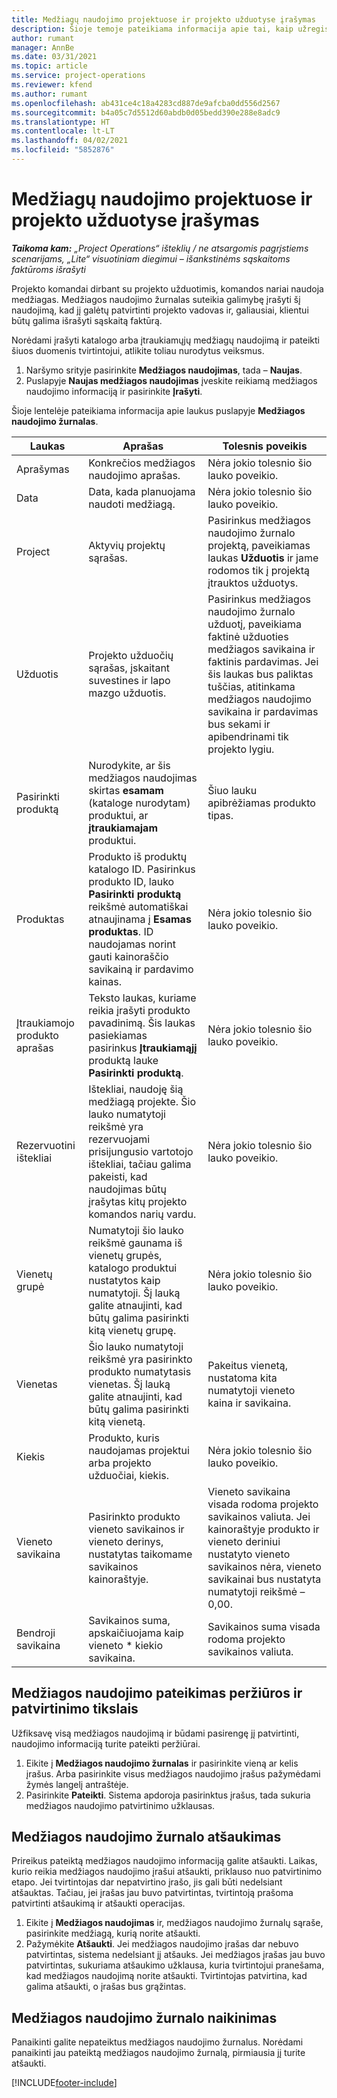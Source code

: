 ```yaml
---
title: Medžiagų naudojimo projektuose ir projekto užduotyse įrašymas
description: Šioje temoje pateikiama informacija apie tai, kaip užregistruoti medžiagos naudojimą projektuose ir projekto užduotyse.
author: rumant
manager: AnnBe
ms.date: 03/31/2021
ms.topic: article
ms.service: project-operations
ms.reviewer: kfend
ms.author: rumant
ms.openlocfilehash: ab431ce4c18a4283cd887de9afcba0dd556d2567
ms.sourcegitcommit: b4a05c7d5512d60abdb0d05bedd390e288e8adc9
ms.translationtype: HT
ms.contentlocale: lt-LT
ms.lasthandoff: 04/02/2021
ms.locfileid: "5852876"
---
```

# <a name="record-material-usage-on-projects-and-project-tasks"></a>Medžiagų naudojimo projektuose ir projekto užduotyse įrašymas

_**Taikoma kam:** „Project Operations“ išteklių / ne atsargomis pagrįstiems scenarijams, „Lite“ visuotiniam diegimui – išankstinėms sąskaitoms faktūroms išrašyti_

Projekto komandai dirbant su projekto užduotimis, komandos nariai naudoja medžiagas. Medžiagos naudojimo žurnalas suteikia galimybę įrašyti šį naudojimą, kad jį galėtų patvirtinti projekto vadovas ir, galiausiai, klientui būtų galima išrašyti sąskaitą faktūrą. 

Norėdami įrašyti katalogo arba įtraukiamųjų medžiagų naudojimą ir pateikti šiuos duomenis tvirtintojui, atlikite toliau nurodytus veiksmus. 

1. Naršymo srityje pasirinkite **Medžiagos naudojimas**, tada – **Naujas**.
2. Puslapyje **Naujas medžiagos naudojimas** įveskite reikiamą medžiagos naudojimo informaciją ir pasirinkite **Įrašyti**.

Šioje lentelėje pateikiama informacija apie laukus puslapyje **Medžiagos naudojimo žurnalas**. 

| **Laukas** | **Aprašas** | **Tolesnis poveikis** |
| --- | --- | --- |
| Aprašymas | Konkrečios medžiagos naudojimo aprašas. | Nėra jokio tolesnio šio lauko poveikio. |
| Data | Data, kada planuojama naudoti medžiagą. | Nėra jokio tolesnio šio lauko poveikio. |
| Project | Aktyvių projektų sąrašas. | Pasirinkus medžiagos naudojimo žurnalo projektą, paveikiamas laukas **Užduotis** ir jame rodomos tik į projektą įtrauktos užduotys. |
| Užduotis | Projekto užduočių sąrašas, įskaitant suvestines ir lapo mazgo užduotis. | Pasirinkus medžiagos naudojimo žurnalo užduotį, paveikiama faktinė užduoties medžiagos savikaina ir faktinis pardavimas. Jei šis laukas bus paliktas tuščias, atitinkama medžiagos naudojimo savikaina ir pardavimas bus sekami ir apibendrinami tik projekto lygiu. |
| Pasirinkti produktą | Nurodykite, ar šis medžiagos naudojimas skirtas **esamam** (kataloge nurodytam) produktui, ar **įtraukiamajam** produktui. | Šiuo lauku apibrėžiamas produkto tipas. |
| Produktas | Produkto iš produktų katalogo ID. Pasirinkus produkto ID, lauko **Pasirinkti produktą** reikšmė automatiškai atnaujinama į **Esamas produktas**. ID naudojamas norint gauti kainoraščio savikainą ir pardavimo kainas. | Nėra jokio tolesnio šio lauko poveikio. |
| Įtraukiamojo produkto aprašas | Teksto laukas, kuriame reikia įrašyti produkto pavadinimą. Šis laukas pasiekiamas pasirinkus **Įtraukiamąjį** produktą lauke **Pasirinkti produktą**.| Nėra jokio tolesnio šio lauko poveikio. |
| Rezervuotini ištekliai| Ištekliai, naudoję šią medžiagą projekte. Šio lauko numatytoji reikšmė yra rezervuojami prisijungusio vartotojo ištekliai, tačiau galima pakeisti, kad naudojimas būtų įrašytas kitų projekto komandos narių vardu. | Nėra jokio tolesnio šio lauko poveikio. |
| Vienetų grupė | Numatytoji šio lauko reikšmė gaunama iš vienetų grupės, katalogo produktui nustatytos kaip numatytoji. Šį lauką galite atnaujinti, kad būtų galima pasirinkti kitą vienetų grupę. | Nėra jokio tolesnio šio lauko poveikio. |
| Vienetas | Šio lauko numatytoji reikšmė yra pasirinkto produkto numatytasis vienetas. Šį lauką galite atnaujinti, kad būtų galima pasirinkti kitą vienetą. | Pakeitus vienetą, nustatoma kita numatytoji vieneto kaina ir savikaina. |
| Kiekis | Produkto, kuris naudojamas projektui arba projekto užduočiai, kiekis. | Nėra jokio tolesnio šio lauko poveikio. |
| Vieneto savikaina | Pasirinkto produkto vieneto savikainos ir vieneto derinys, nustatytas taikomame savikainos kainoraštyje. | Vieneto savikaina visada rodoma projekto savikainos valiuta. Jei kainoraštyje produkto ir vieneto deriniui nustatyto vieneto savikainos nėra, vieneto savikainai bus nustatyta numatytoji reikšmė – 0,00. |
| Bendroji savikaina | Savikainos suma, apskaičiuojama kaip vieneto \* kiekio savikaina.| Savikainos suma visada rodoma projekto savikainos valiuta. |


## <a name="submit-material-usage-for-review-and-approval"></a>Medžiagos naudojimo pateikimas peržiūros ir patvirtinimo tikslais 
Užfiksavę visą medžiagos naudojimą ir būdami pasirengę jį patvirtinti, naudojimo informaciją turite pateikti peržiūrai.

1. Eikite į **Medžiagos naudojimo žurnalas** ir pasirinkite vieną ar kelis įrašus. Arba pasirinkite visus medžiagos naudojimo įrašus pažymėdami žymės langelį antraštėje.
2. Pasirinkite **Pateikti**. Sistema apdoroja pasirinktus įrašus, tada sukuria medžiagos naudojimo patvirtinimo užklausas.

## <a name="recall-a-material-usage-log"></a>Medžiagos naudojimo žurnalo atšaukimas

Prireikus pateiktą medžiagos naudojimo informaciją galite atšaukti. Laikas, kurio reikia medžiagos naudojimo įrašui atšaukti, priklauso nuo patvirtinimo etapo.  Jei tvirtintojas dar nepatvirtino įrašo, jis gali būti nedelsiant atšauktas. Tačiau, jei įrašas jau buvo patvirtintas, tvirtintoją prašoma patvirtinti atšaukimą ir atšaukti operacijas.

1. Eikite į **Medžiagos naudojimas** ir, medžiagos naudojimo žurnalų sąraše, pasirinkite medžiagą, kurią norite atšaukti.
2. Pažymėkite **Atšaukti**. Jei medžiagos naudojimo įrašas dar nebuvo patvirtintas, sistema nedelsiant jį atšauks. Jei medžiagos įrašas jau buvo patvirtintas, sukuriama atšaukimo užklausa, kuria tvirtintojui pranešama, kad medžiagos naudojimą norite atšaukti. Tvirtintojas patvirtina, kad galima atšaukti, o įrašas bus grąžintas.

## <a name="delete-a-material-usage-log"></a>Medžiagos naudojimo žurnalo naikinimas

Panaikinti galite nepateiktus medžiagos naudojimo žurnalus. Norėdami panaikinti jau pateiktą medžiagos naudojimo žurnalą, pirmiausia jį turite atšaukti.



[!INCLUDE[footer-include](../includes/footer-banner.md)]

